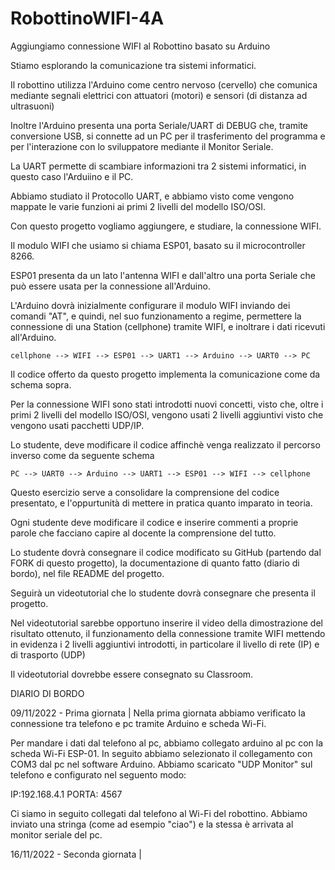 # RobottinoWIFI-4A
Aggiungiamo connessione WIFI al Robottino basato su Arduino

Stiamo esplorando la comunicazione tra sistemi informatici.

Il robottino utilizza l'Arduino come centro nervoso (cervello) che comunica mediante segnali elettrici con attuatori (motori) e sensori (di distanza ad ultrasuoni)

Inoltre l'Arduino presenta una porta Seriale/UART di DEBUG che, tramite conversione USB, si connette ad un PC per il trasferimento del programma e per l'interazione con lo sviluppatore mediante il Monitor Seriale.

La UART permette di scambiare informazioni tra 2 sistemi informatici, in questo caso l'Arduiino e il PC.

Abbiamo studiato il Protocollo UART, e abbiamo visto come vengono mappate le varie funzioni ai primi 2 livelli del modello ISO/OSI.

Con questo progetto vogliamo aggiungere, e studiare, la connessione WIFI.

Il modulo WIFI che usiamo si chiama ESP01, basato su il microcontroller 8266.

ESP01 presenta da un lato l'antenna WIFI e dall'altro una porta Seriale che può essere usata per la connessione all'Arduino.

L'Arduino dovrà inizialmente configurare il modulo WIFI inviando dei comandi "AT", e quindi, nel suo funzionamento a regime, permettere la connessione di una Station (cellphone) tramite WIFI, e inoltrare i dati ricevuti all'Arduino.

`cellphone --> WIFI --> ESP01 --> UART1 --> Arduino --> UART0 --> PC`

Il codice offerto da questo progetto implementa la comunicazione come da schema sopra.

Per la connessione WIFI sono stati introdotti nuovi concetti, visto che, oltre i primi 2 livelli del modello ISO/OSI, vengono usati 2 livelli aggiuntivi visto che vengono usati pacchetti UDP/IP.

Lo studente, deve modificare il codice affinchè venga realizzato il percorso inverso come da seguente schema

`PC --> UART0 --> Arduino --> UART1 --> ESP01 --> WIFI --> cellphone`

Questo esercizio serve a consolidare la comprensione del codice presentato, e l'oppurtunità di mettere in pratica quanto imparato in teoria.

Ogni studente deve modificare il codice e inserire commenti a proprie parole che facciano capire al docente la comprensione del tutto.

Lo studente dovrà consegnare il codice modificato su GitHub (partendo dal FORK di questo progetto), la documentazione di quanto fatto (diario di bordo), nel file README del progetto.

Seguirà un videotutorial che lo studente dovrà consegnare che presenta il progetto.

Nel videotutorial sarebbe opportuno inserire il video della dimostrazione del risultato ottenuto, il funzionamento della connessione tramite WIFI mettendo in evidenza i 2 livelli aggiuntivi introdotti, in particolare il livello di rete (IP) e di trasporto (UDP)

Il videotutorial dovrebbe essere consegnato su Classroom.

DIARIO DI BORDO

09/11/2022 - Prima giornata |
Nella prima giornata abbiamo verificato la connessione tra telefono e pc tramite Arduino e scheda Wi-Fi.

Per mandare i dati dal telefono al pc, abbiamo collegato arduino al pc con la scheda Wi-Fi ESP-01.
In seguito abbiamo selezionato il collegamento con COM3 dal pc nel software Arduino.
Abbiamo scaricato "UDP Monitor" sul telefono e configurato nel seguento modo:

IP:192.168.4.1
PORTA: 4567

Ci siamo in seguito collegati dal telefono al Wi-Fi del robottino.
Abbiamo inviato una stringa (come ad esempio "ciao") e la stessa è arrivata al monitor seriale del pc.

16/11/2022 - Seconda giornata |


